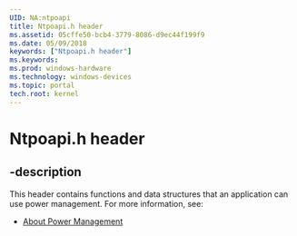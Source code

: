 ```yaml
---
UID: NA:ntpoapi
title: Ntpoapi.h header
ms.assetid: 05cffe50-bcb4-3779-8086-d9ec44f199f9
ms.date: 05/09/2018
keywords: ["Ntpoapi.h header"]
ms.keywords: 
ms.prod: windows-hardware
ms.technology: windows-devices
ms.topic: portal
tech.root: kernel
---
```


# Ntpoapi.h header


## -description


This header contains functions and data structures that an application can use power management. For more information, see:

- [About Power Management](https://docs.microsoft.com/windows/desktop/Power/about-power-management)
